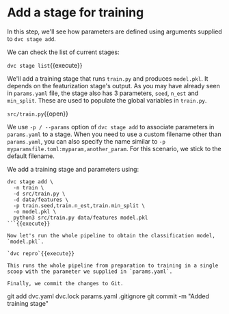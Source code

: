 # Add a stage for training

In this step, we'll see how parameters are defined using arguments supplied to
`dvc stage add`. 

We can check the list of current stages:

`dvc stage list`{{execute}}

We'll add a training stage that runs `train.py` and produces `model.pkl`. It
depends on the featurization stage's output. As you may have already seen in
`params.yaml` file, the stage also has 3 parameters, `seed`, `n_est` and
`min_split`. These are used to populate the global variables in `train.py`.

`src/train.py`{{open}}

We use `-p / --params` option of `dvc stage add` to associate parameters in
`params.yaml` to a stage. When you need to use a custom filename other than
`params.yaml`, you can also specify the name similar to `-p
myparamsfile.toml:myparam,another_param`. For this scenario, we stick to the
default filename.

We add a training stage and parameters using:

```
dvc stage add \
  -n train \
  -d src/train.py \
  -d data/features \
  -p train.seed,train.n_est,train.min_split \
  -o model.pkl \
  python3 src/train.py data/features model.pkl
```{{execute}}

Now let's run the whole pipeline to obtain the classification model,
`model.pkl`.

`dvc repro`{{execute}}

This runs the whole pipeline from preparation to training in a single
scoop with the parameter we supplied in `params.yaml`.

Finally, we commit the changes to Git. 

```
git add dvc.yaml dvc.lock params.yaml .gitignore
git commit -m "Added training stage"
```{{execute}}
